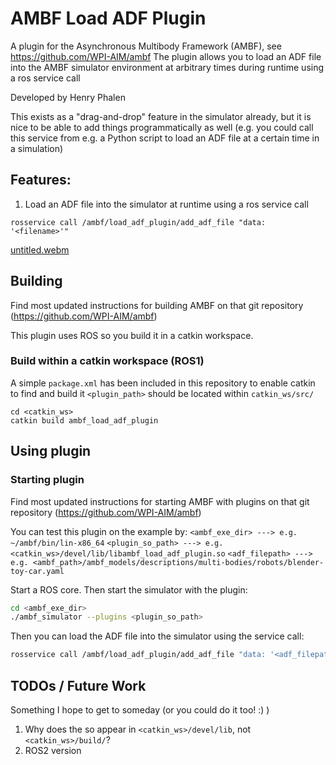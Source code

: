 # AMBF Load ADF Plugin

A plugin for the Asynchronous Multibody Framework (AMBF), see https://github.com/WPI-AIM/ambf
The plugin allows you to load an ADF file into the AMBF simulator environment at arbitrary times during runtime using a ros service call

Developed by Henry Phalen

This exists as a "drag-and-drop" feature in the simulator already, but it is nice to be able to add things programmatically as well (e.g. you could call this service from e.g. a Python script to load an ADF file at a certain time in a simulation)

## Features:

1. Load an ADF file into the simulator at runtime using a ros service call

``` rosservice call /ambf/load_adf_plugin/add_adf_file "data: '<filename>'" ```


[untitled.webm](https://github.com/htp2/ambf_load_adf_plugin/assets/17507145/e0bb6cdc-9ffd-4f7d-b6ba-5d8d85e2d8b3)

## Building
Find most updated instructions for building AMBF on that git repository (https://github.com/WPI-AIM/ambf)

This plugin uses ROS so you build it in a catkin workspace. 

### Build within a catkin workspace (ROS1)
A simple ```package.xml``` has been included in this repository to enable catkin to find and build it
```<plugin_path>``` should be located within ```catkin_ws/src/```
```
cd <catkin_ws>
catkin build ambf_load_adf_plugin
```

## Using plugin

### Starting plugin
Find most updated instructions for starting AMBF with plugins on that git repository (https://github.com/WPI-AIM/ambf)

You can test this plugin on the example by:
```<ambf_exe_dir> ---> e.g. ~/ambf/bin/lin-x86_64```
```<plugin_so_path> ---> e.g. <catkin_ws>/devel/lib/libambf_load_adf_plugin.so```
```<adf_filepath> ---> e.g. <ambf_path>/ambf_models/descriptions/multi-bodies/robots/blender-toy-car.yaml```

Start a ROS core. Then start the simulator with the plugin:

```bash
cd <ambf_exe_dir>
./ambf_simulator --plugins <plugin_so_path>
```

Then you can load the ADF file into the simulator using the service call:
```bash
rosservice call /ambf/load_adf_plugin/add_adf_file "data: '<adf_filepath>'"
```

## TODOs / Future Work
Something I hope to get to someday (or you could do it too! :) )

1. Why does the so appear in ```<catkin_ws>/devel/lib```, not ```<catkin_ws>/build/```?
1. ROS2 version
